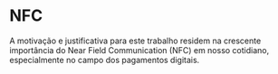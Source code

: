 # NFC
A motivação e justificativa para este trabalho residem na crescente importância do Near Field Communication (NFC) em nosso cotidiano, especialmente no campo dos pagamentos digitais.
